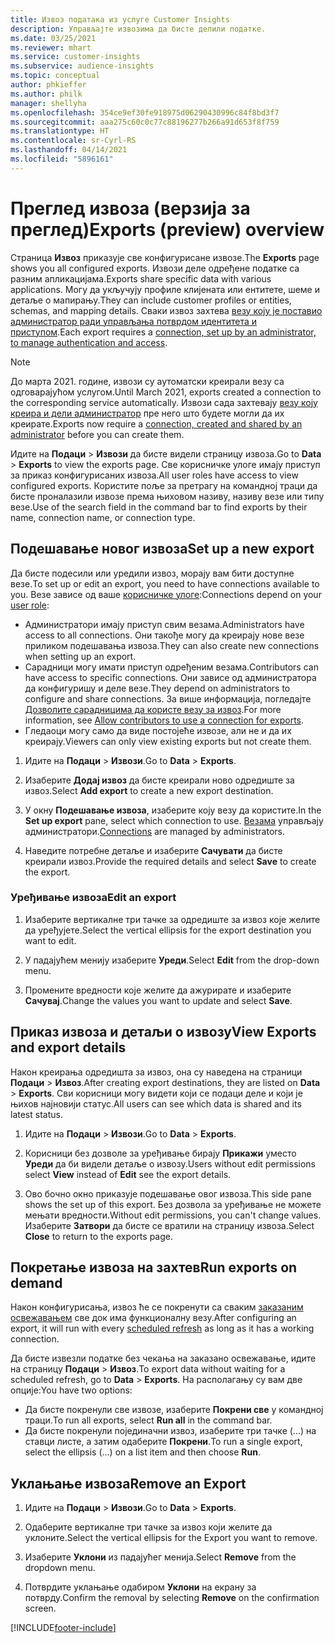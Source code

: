 ```yaml
---
title: Извоз података из услуге Customer Insights
description: Управљајте извозима да бисте делили податке.
ms.date: 03/25/2021
ms.reviewer: mhart
ms.service: customer-insights
ms.subservice: audience-insights
ms.topic: conceptual
author: phkieffer
ms.author: philk
manager: shellyha
ms.openlocfilehash: 354ce9ef30fe918975d06290430996c84f8bd3f7
ms.sourcegitcommit: aaa275c60c0c77c88196277b266a91d653f8f759
ms.translationtype: HT
ms.contentlocale: sr-Cyrl-RS
ms.lasthandoff: 04/14/2021
ms.locfileid: "5896161"
---
```

# <a name="exports-preview-overview"></a><span data-ttu-id="b99c2-103">Преглед извоза (верзија за преглед)</span><span class="sxs-lookup"><span data-stu-id="b99c2-103">Exports (preview) overview</span></span>

<span data-ttu-id="b99c2-104">Страница **Извоз** приказује све конфигурисане извозе.</span><span class="sxs-lookup"><span data-stu-id="b99c2-104">The **Exports** page shows you all configured exports.</span></span> <span data-ttu-id="b99c2-105">Извози деле одређене податке са разним апликацијама.</span><span class="sxs-lookup"><span data-stu-id="b99c2-105">Exports share specific data with various applications.</span></span> <span data-ttu-id="b99c2-106">Могу да укључују профиле клијената или ентитете, шеме и детаље о мапирању.</span><span class="sxs-lookup"><span data-stu-id="b99c2-106">They can include customer profiles or entities, schemas, and mapping details.</span></span> <span data-ttu-id="b99c2-107">Сваки извоз захтева [везу коју је поставио администратор ради управљања потврдом идентитета и приступом](connections.md).</span><span class="sxs-lookup"><span data-stu-id="b99c2-107">Each export requires a [connection, set up by an administrator, to manage authentication and access](connections.md).</span></span>

> [!NOTE]
> <span data-ttu-id="b99c2-108">До марта 2021. године, извози су аутоматски креирали везу са одговарајућом услугом.</span><span class="sxs-lookup"><span data-stu-id="b99c2-108">Until March 2021, exports created a connection to the corresponding service automatically.</span></span> <span data-ttu-id="b99c2-109">Извози сада захтевају [везу коју креира и дели администратор](connections.md) пре него што будете могли да их креирате.</span><span class="sxs-lookup"><span data-stu-id="b99c2-109">Exports now require a [connection, created and shared by an administrator](connections.md) before you can create them.</span></span>

<span data-ttu-id="b99c2-110">Идите на **Подаци** > **Извози** да бисте видели страницу извоза.</span><span class="sxs-lookup"><span data-stu-id="b99c2-110">Go to **Data** > **Exports** to view the exports page.</span></span> <span data-ttu-id="b99c2-111">Све корисничке улоге имају приступ за приказ конфигурисаних извоза.</span><span class="sxs-lookup"><span data-stu-id="b99c2-111">All user roles have access to view configured exports.</span></span> <span data-ttu-id="b99c2-112">Користите поље за претрагу на командној траци да бисте проналазили извозе према њиховом називу, називу везе или типу везе.</span><span class="sxs-lookup"><span data-stu-id="b99c2-112">Use of the search field in the command bar to find exports by their name, connection name, or connection type.</span></span>

## <a name="set-up-a-new-export"></a><span data-ttu-id="b99c2-113">Подешавање новог извоза</span><span class="sxs-lookup"><span data-stu-id="b99c2-113">Set up a new export</span></span>

<span data-ttu-id="b99c2-114">Да бисте подесили или уредили извоз, морају вам бити доступне везе.</span><span class="sxs-lookup"><span data-stu-id="b99c2-114">To set up or edit an export, you need to have connections available to you.</span></span> <span data-ttu-id="b99c2-115">Везе зависе од ваше [корисничке улоге](permissions.md):</span><span class="sxs-lookup"><span data-stu-id="b99c2-115">Connections depend on your [user role](permissions.md):</span></span>
- <span data-ttu-id="b99c2-116">Администратори имају приступ свим везама.</span><span class="sxs-lookup"><span data-stu-id="b99c2-116">Administrators have access to all connections.</span></span> <span data-ttu-id="b99c2-117">Они такође могу да креирају нове везе приликом подешавања извоза.</span><span class="sxs-lookup"><span data-stu-id="b99c2-117">They can also create new connections when setting up an export.</span></span>
- <span data-ttu-id="b99c2-118">Сарадници могу имати приступ одређеним везама.</span><span class="sxs-lookup"><span data-stu-id="b99c2-118">Contributors can have access to specific connections.</span></span> <span data-ttu-id="b99c2-119">Они зависе од администратора да конфигуришу и деле везе.</span><span class="sxs-lookup"><span data-stu-id="b99c2-119">They depend on administrators to configure and share connections.</span></span> <span data-ttu-id="b99c2-120">За више информација, погледајте [Дозволите сарадницима да користе везу за извоз](connections.md#allow-contributors-to-use-a-connection-for-exports).</span><span class="sxs-lookup"><span data-stu-id="b99c2-120">For more information, see [Allow contributors to use a connection for exports](connections.md#allow-contributors-to-use-a-connection-for-exports).</span></span>
- <span data-ttu-id="b99c2-121">Гледаоци могу само да виде постојеће извозе, али не и да их креирају.</span><span class="sxs-lookup"><span data-stu-id="b99c2-121">Viewers can only view existing exports but not create them.</span></span>

1. <span data-ttu-id="b99c2-122">Идите на **Подаци** > **Извози**.</span><span class="sxs-lookup"><span data-stu-id="b99c2-122">Go to **Data** > **Exports**.</span></span>

1. <span data-ttu-id="b99c2-123">Изаберите **Додај извоз** да бисте креирали ново одредиште за извоз.</span><span class="sxs-lookup"><span data-stu-id="b99c2-123">Select **Add export** to create a new export destination.</span></span>

1. <span data-ttu-id="b99c2-124">У окну **Подешавање извоза**, изаберите коју везу да користите.</span><span class="sxs-lookup"><span data-stu-id="b99c2-124">In the **Set up export** pane, select which connection to use.</span></span> <span data-ttu-id="b99c2-125">[Везама](connections.md) управљају администратори.</span><span class="sxs-lookup"><span data-stu-id="b99c2-125">[Connections](connections.md) are managed by administrators.</span></span> 

1. <span data-ttu-id="b99c2-126">Наведите потребне детаље и изаберите **Сачувати** да бисте креирали извоз.</span><span class="sxs-lookup"><span data-stu-id="b99c2-126">Provide the required details and select **Save** to create the export.</span></span>

### <a name="edit-an-export"></a><span data-ttu-id="b99c2-127">Уређивање извоза</span><span class="sxs-lookup"><span data-stu-id="b99c2-127">Edit an export</span></span>

1. <span data-ttu-id="b99c2-128">Изаберите вертикалне три тачке за одредиште за извоз које желите да уређујете.</span><span class="sxs-lookup"><span data-stu-id="b99c2-128">Select the vertical ellipsis for the export destination you want to edit.</span></span>

1. <span data-ttu-id="b99c2-129">У падајућем менију изаберите **Уреди**.</span><span class="sxs-lookup"><span data-stu-id="b99c2-129">Select **Edit** from the drop-down menu.</span></span>

1. <span data-ttu-id="b99c2-130">Промените вредности које желите да ажурирате и изаберите **Сачувај**.</span><span class="sxs-lookup"><span data-stu-id="b99c2-130">Change the values you want to update and select **Save**.</span></span>

## <a name="view-exports-and-export-details"></a><span data-ttu-id="b99c2-131">Приказ извоза и детаљи о извозу</span><span class="sxs-lookup"><span data-stu-id="b99c2-131">View Exports and export details</span></span>

<span data-ttu-id="b99c2-132">Након креирања одредишта за извоз, она су наведена на страници **Подаци** > **Извоз**.</span><span class="sxs-lookup"><span data-stu-id="b99c2-132">After creating export destinations, they are listed on **Data** > **Exports**.</span></span> <span data-ttu-id="b99c2-133">Сви корисници могу видети који се подаци деле и који је њихов најновији статус.</span><span class="sxs-lookup"><span data-stu-id="b99c2-133">All users can see which data is shared and its latest status.</span></span>

1. <span data-ttu-id="b99c2-134">Идите на **Подаци** > **Извози**.</span><span class="sxs-lookup"><span data-stu-id="b99c2-134">Go to **Data** > **Exports**.</span></span>

1. <span data-ttu-id="b99c2-135">Корисници без дозволе за уређивање бирају **Прикажи** уместо **Уреди** да би видели детаље о извозу.</span><span class="sxs-lookup"><span data-stu-id="b99c2-135">Users without edit permissions select **View** instead of **Edit** see the export details.</span></span>

1. <span data-ttu-id="b99c2-136">Ово бочно окно приказује подешавање овог извоза.</span><span class="sxs-lookup"><span data-stu-id="b99c2-136">This side pane shows the set up of this export.</span></span> <span data-ttu-id="b99c2-137">Без дозвола за уређивање не можете мењати вредности.</span><span class="sxs-lookup"><span data-stu-id="b99c2-137">Without edit permissions, you can't change values.</span></span> <span data-ttu-id="b99c2-138">Изаберите **Затвори** да бисте се вратили на страницу извоза.</span><span class="sxs-lookup"><span data-stu-id="b99c2-138">Select **Close** to return to the exports page.</span></span>

## <a name="run-exports-on-demand"></a><span data-ttu-id="b99c2-139">Покретање извоза на захтев</span><span class="sxs-lookup"><span data-stu-id="b99c2-139">Run exports on demand</span></span>

<span data-ttu-id="b99c2-140">Након конфигурисања, извоз ће се покренути са сваким [заказаним освежавањем](system.md#schedule-tab) све док има функционалну везу.</span><span class="sxs-lookup"><span data-stu-id="b99c2-140">After configuring an export, it will run with every [scheduled refresh](system.md#schedule-tab) as long as it has a working connection.</span></span>

<span data-ttu-id="b99c2-141">Да бисте извезли податке без чекања на заказано освежавање, идите на страницу **Подаци** > **Извоз**.</span><span class="sxs-lookup"><span data-stu-id="b99c2-141">To export data without waiting for a scheduled refresh, go to **Data** > **Exports**.</span></span> <span data-ttu-id="b99c2-142">На располагању су вам две опције:</span><span class="sxs-lookup"><span data-stu-id="b99c2-142">You have two options:</span></span>

- <span data-ttu-id="b99c2-143">Да бисте покренули све извозе, изаберите **Покрени све** у командној траци.</span><span class="sxs-lookup"><span data-stu-id="b99c2-143">To run all exports, select **Run all** in the command bar.</span></span> 
- <span data-ttu-id="b99c2-144">Да бисте покренули појединачни извоз, изаберите три тачке (...) на ставци листе, а затим одаберите **Покрени**.</span><span class="sxs-lookup"><span data-stu-id="b99c2-144">To run a single export, select the ellipsis (...) on a list item and then choose **Run**.</span></span>

## <a name="remove-an-export"></a><span data-ttu-id="b99c2-145">Уклањање извоза</span><span class="sxs-lookup"><span data-stu-id="b99c2-145">Remove an Export</span></span>

1. <span data-ttu-id="b99c2-146">Идите на **Подаци** > **Извози**.</span><span class="sxs-lookup"><span data-stu-id="b99c2-146">Go to **Data** > **Exports**.</span></span>

1. <span data-ttu-id="b99c2-147">Одаберите вертикалне три тачке за извоз који желите да уклоните.</span><span class="sxs-lookup"><span data-stu-id="b99c2-147">Select the vertical ellipsis for the Export you want to remove.</span></span>

1. <span data-ttu-id="b99c2-148">Изаберите **Уклони** из падајућег менија.</span><span class="sxs-lookup"><span data-stu-id="b99c2-148">Select **Remove** from the dropdown menu.</span></span>

1. <span data-ttu-id="b99c2-149">Потврдите уклањање одабиром **Уклони** на екрану за потврду.</span><span class="sxs-lookup"><span data-stu-id="b99c2-149">Confirm the removal by selecting **Remove** on the confirmation screen.</span></span>


[!INCLUDE[footer-include](../includes/footer-banner.md)]
